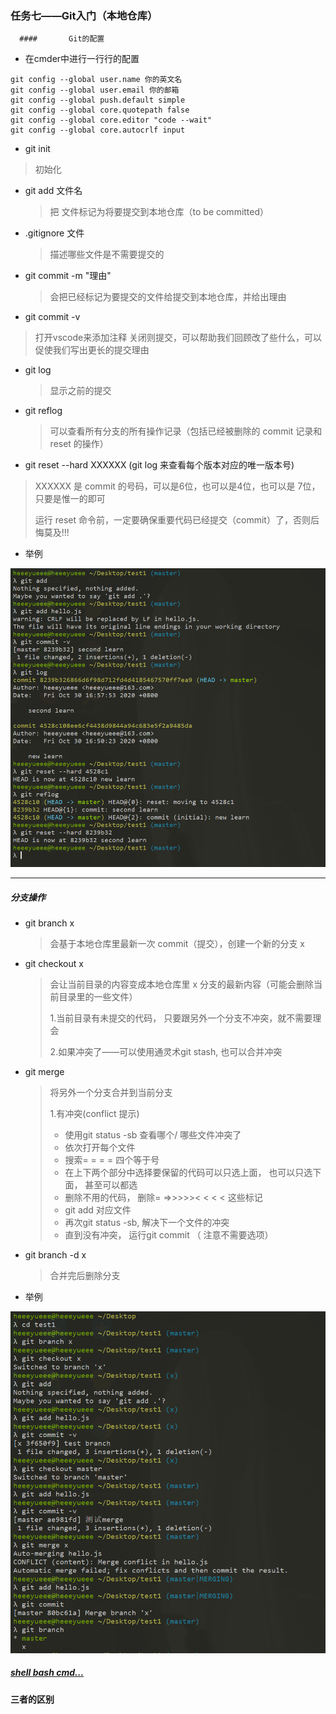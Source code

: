 ### 任务七——Git入门（本地仓库）

      ####       Git的配置

* 在cmder中进行一行行的配置

```
git config --global user.name 你的英文名
git config --global user.email 你的邮箱
git config --global push.default simple
git config --global core.quotepath false
git config --global core.editor "code --wait"
git config --global core.autocrlf input
```

*  git init

  > 初始化

* git add 文件名 

  > 把 文件标记为将要提交到本地仓库（to be committed）

* .gitignore 文件

  > 描述哪些文件是不需要提交的

* git commit -m "理由"

  >  会把已经标记为要提交的文件给提交到本地仓库，并给出理由

*  git commit -v 

  > 打开vscode来添加注释 关闭则提交，可以帮助我们回顾改了些什么，可以促使我们写出更长的提交理由

* git log

  > 显示之前的提交

* git reflog

  > 可以查看所有分支的所有操作记录（包括已经被删除的 commit 记录和 reset 的操作）

*  git reset --hard XXXXXX (git log 来查看每个版本对应的唯一版本号)

  > XXXXXX 是 commit 的号码，可以是6位，也可以是4位，也可以是 7位，只要是惟一的即可
  >
  > 运行 reset 命令前，一定要确保重要代码已经提交（commit）了，否则后悔莫及!!!

* 举例

![](1604049992(1).jpg)



----------------

   #####  分支操作

* git branch x

  >  会基于本地仓库里最新一次 commit（提交），创建一个新的分支 x

* git checkout x 

  > 会让当前目录的内容变成本地仓库里 x 分支的最新内容（可能会删除当前目录里的一些文件）
  >
  > 1.当前目录有未提交的代码， 只要跟另外一个分支不冲突，就不需要理会
  >
  > 2.如果冲突了——可以使用通灵术git stash, 也可以合并冲突

* git merge

  > 将另外一个分支合并到当前分支
  >
  > 1.有冲突(conflict 提示)
  >
  > * 使用git status -sb 查看哪个/ 哪些文件冲突了
  > *  依次打开每个文件
  > * 搜索= = = = 四个等于号
  > * 在上下两个部分中选择要保留的代码可以只选上面， 也可以只选下面， 甚至可以都选
  > * 删除不用的代码， 删除= =>>>>>< < < < 这些标记
  > * git add 对应文件
  > * 再次git status -sb, 解决下一个文件的冲突
  > * 直到没有冲突， 运行git commit （ 注意不需要选项）

* git branch  -d  x

  > 合并完后删除分支

* 举例

![](分支.png)



##### [shell bash cmd...](https://www.cnblogs.com/panchanggui/p/9582481.html)

#### 三者的区别





